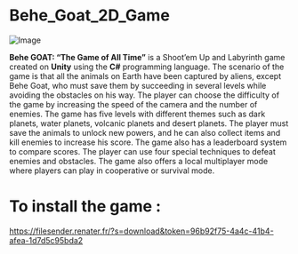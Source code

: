 # Behe_Goat_2D_Game
![Image](https://user-images.githubusercontent.com/114097461/236181025-3fb4ebc2-9619-4ed3-a989-b608129a7c9c.png)


**Behe GOAT: “The Game of All Time”** is a Shoot’em Up and Labyrinth game created on **Unity** using the **C#** programming language. The scenario of the game is that all the animals on Earth have been captured by aliens, except Behe Goat, who must save them by succeeding in several levels while avoiding the obstacles on his way. The player can choose the difficulty of the game by increasing the speed of the camera and the number of enemies. The game has five levels with different themes such as dark planets, water planets, volcanic planets and desert planets. The player must save the animals to unlock new powers, and he can also collect items and kill enemies to increase his score. The game also has a leaderboard system to compare scores. The player can use four special techniques to defeat enemies and obstacles. The game also offers a local multiplayer mode where players can play in cooperative or survival mode.

# To install the game : 

https://filesender.renater.fr/?s=download&token=96b92f75-4a4c-41b4-afea-1d7d5c95bda2
